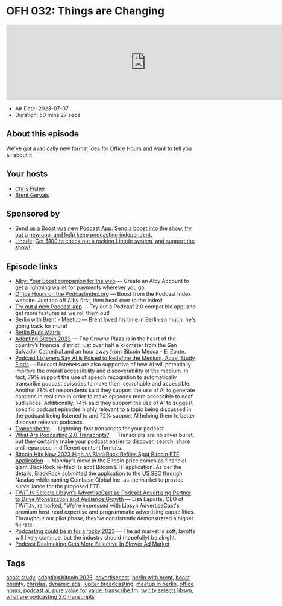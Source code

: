 # OFH 032: Things are Changing

<iframe src="https://player.fireside.fm/v2/MkcqFyfv+c0F58EfO?theme=dark" width="740" height="200" frameborder="0" scrolling="no"></iframe>

* Air Date: 2023-07-07
* Duration: 50 mins 27 secs

## About this episode

We've got a radically new format idea for Office Hours and want to tell you all about it.

## Your hosts
* [Chris Fisher](https://www.officehours.hair/hosts/chrislas)
* [Brent Gervais](https://www.officehours.hair/hosts/brentgervais)

## Sponsored by

  * [Send us a Boost w/a new Podcast App](http://newpodcastapps.com/): [Send a boost into the show, try out a new app, and help keep podcasting independent. ](http://newpodcastapps.com/)
  * [Linode](https://linode.com/jupiter): [Get $100 to check out a rocking Linode system, and support the show!](https://linode.com/jupiter)



## Episode links

  * [Alby: Your Boost companion for the web](https://getalby.com/ "Alby: Your Boost companion for the web") — Create an Alby Account to get a lightning wallet for payments wherever you go. 
  * [Office Hours on the Podcastindex.org](https://podcastindex.org/podcast/5341434 "Office Hours on the Podcastindex.org") — Boost from the Podcast Index website. Just top off Alby first, then head over to the Index!
  * [Try out a new Podcast app](https://podcastindex.org/apps "Try out a new Podcast app") — Try out a Podcast 2.0 compatible app, and get more features as we roll them out! 
  * [Berlin with Brent - Meetup](https://www.meetup.com/jupiterbroadcasting/events/294559395/?isFirstPublish=true "Berlin with Brent - Meetup") — Brent loved his time in Berlin so much, he's going back for more!
  * [Berlin Buds Matrix](https://matrix.to/#/%23berlin:jupiterbroadcasting.com "Berlin Buds Matrix")
  * [Adopting Bitcoin 2023](https://adoptingbitcoin.org/2023/ "Adopting Bitcoin 2023") — The Crowne Plaza is in the heart of the country’s financial district, just over half a kilometer from the San Salvador Cathedral and an hour away from Bitcoin Mecca - El Zonte. 
  * [Podcast Listeners Say AI is Poised to Redefine the Medium, Acast Study Finds](https://podnews.net/press-release/ai-in-podcasting "Podcast Listeners Say AI is Poised to Redefine the Medium, Acast Study Finds") — Podcast listeners are also supportive of how AI will potentially improve the overall accessibility and discoverability of the medium. In fact, 79% support the use of speech recognition to automatically transcribe podcast episodes to make them searchable and accessible. Another 78% of respondents said they support the use of AI to generate captions in real time in order to make episodes more accessible to deaf audiences. Additionally, 74% said they support the use of AI to suggest specific podcast episodes highly relevant to a topic being discussed in the podcast being listened to and 72% support AI helping them to better discover relevant podcasts.
  * [Transcribe.fm](https://transcribe.fm/ "Transcribe.fm") — Lightning-fast transcripts for your podcast
  * [What Are Podcasting 2.0 Transcripts?](https://fountainpodcasts.substack.com/p/what-are-podcasting-2-0-transcripts "What Are Podcasting 2.0 Transcripts?") — Transcripts are no silver bullet, but they certainly make your podcast easier to discover, search, share and repurpose in different content formats.
  * [Bitcoin Hits New 2023 High as BlackRock Refiles Spot Bitcoin ETF Application](https://www.coinspeaker.com/bitcoin-2023-high-blackrock-etf/ "Bitcoin Hits New 2023 High as BlackRock Refiles Spot Bitcoin ETF Application") — Monday’s move in the Bitcoin price comes as financial giant BlackRock re-filed its spot Bitcoin ETF application. As per the details, BlackRock submitted the application to the US SEC through Nasdaq while naming Coinbase Global Inc. as the market to provide surveillance for the proposed ETF. 
  * [TWiT.tv Selects Libsyn’s AdvertiseCast as Podcast Advertising Partner to Drive Monetization and Audience Growth](https://finance.yahoo.com/news/twit-tv-selects-libsyn-advertisecast-151500281.html "TWiT.tv Selects Libsyn’s AdvertiseCast as Podcast Advertising Partner to Drive Monetization and Audience Growth") — Lisa Laporte, CEO of TWiT.tv, remarked, "We're impressed with Libsyn AdvertiseCast's premium host-read expertise and programmatic advertising capabilities. Throughout our pilot phase, they've consistently demonstrated a higher fill rate.
  * [Podcasting could be in for a rocky 2023](https://www.theverge.com/2022/12/26/23523169/podcasting-economy-layoff-2023-spotify-siriusxm-amazon "Podcasting could be in for a rocky 2023") — The ad market is soft, layoffs will likely continue, but the industry should (hopefully) be alright.
  * [Podcast Dealmaking Gets More Selective In Slower Ad Market](https://www.hollywoodreporter.com/business/business-news/podcast-deals-market-advertising-1235302513/ "Podcast Dealmaking Gets More Selective In Slower Ad Market")



## Tags

[acast study](https://www.officehours.hair/tags/acast%20study), [adopting bitcoin 2023](https://www.officehours.hair/tags/adopting%20bitcoin%202023), [advertisecast](https://www.officehours.hair/tags/advertisecast), [berlin with brent](https://www.officehours.hair/tags/berlin%20with%20brent), [boost bounty](https://www.officehours.hair/tags/boost%20bounty), [chrislas](https://www.officehours.hair/tags/chrislas), [dynamic ads](https://www.officehours.hair/tags/dynamic%20ads), [jupiter broadcasting](https://www.officehours.hair/tags/jupiter%20broadcasting), [meetup in berlin](https://www.officehours.hair/tags/meetup%20in%20berlin), [office hours](https://www.officehours.hair/tags/office%20hours), [podcast ai](https://www.officehours.hair/tags/podcast%20ai), [pure value for value](https://www.officehours.hair/tags/pure%20value%20for%20value), [transcribe.fm](https://www.officehours.hair/tags/transcribe.fm), [twit.tv selects libsyn](https://www.officehours.hair/tags/twit.tv%20selects%20libsyn), [what are podcasting 2.0 transcripts](https://www.officehours.hair/tags/what%20are%20podcasting%202.0%20transcripts)